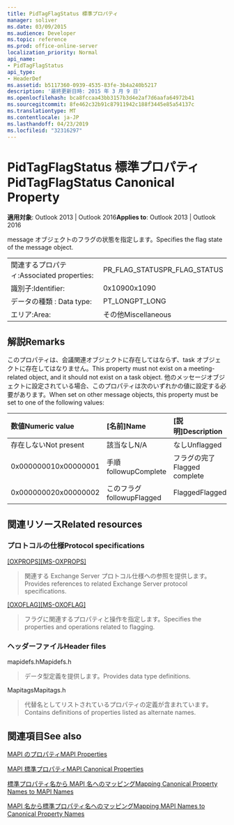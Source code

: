 ```yaml
---
title: PidTagFlagStatus 標準プロパティ
manager: soliver
ms.date: 03/09/2015
ms.audience: Developer
ms.topic: reference
ms.prod: office-online-server
localization_priority: Normal
api_name:
- PidTagFlagStatus
api_type:
- HeaderDef
ms.assetid: b5117360-0939-4535-83fe-3b4a240b5217
description: '最終更新日時: 2015 年 3 月 9 日'
ms.openlocfilehash: bca8fccaa43bb3157b3d4e2af7d6aafa64972b41
ms.sourcegitcommit: 8fe462c32b91c87911942c188f3445e85a54137c
ms.translationtype: MT
ms.contentlocale: ja-JP
ms.lasthandoff: 04/23/2019
ms.locfileid: "32316297"
---
```

# <a name="pidtagflagstatus-canonical-property"></a><span data-ttu-id="31e20-103">PidTagFlagStatus 標準プロパティ</span><span class="sxs-lookup"><span data-stu-id="31e20-103">PidTagFlagStatus Canonical Property</span></span>

  
  
<span data-ttu-id="31e20-104">**適用対象**: Outlook 2013 | Outlook 2016</span><span class="sxs-lookup"><span data-stu-id="31e20-104">**Applies to**: Outlook 2013 | Outlook 2016</span></span> 
  
<span data-ttu-id="31e20-105">message オブジェクトのフラグの状態を指定します。</span><span class="sxs-lookup"><span data-stu-id="31e20-105">Specifies the flag state of the message object.</span></span>
  
|||
|:-----|:-----|
|<span data-ttu-id="31e20-106">関連するプロパティ:</span><span class="sxs-lookup"><span data-stu-id="31e20-106">Associated properties:</span></span>  <br/> |<span data-ttu-id="31e20-107">PR_FLAG_STATUS</span><span class="sxs-lookup"><span data-stu-id="31e20-107">PR_FLAG_STATUS</span></span>  <br/> |
|<span data-ttu-id="31e20-108">識別子:</span><span class="sxs-lookup"><span data-stu-id="31e20-108">Identifier:</span></span>  <br/> |<span data-ttu-id="31e20-109">0x1090</span><span class="sxs-lookup"><span data-stu-id="31e20-109">0x1090</span></span>  <br/> |
|<span data-ttu-id="31e20-110">データの種類 : </span><span class="sxs-lookup"><span data-stu-id="31e20-110">Data type:</span></span>  <br/> |<span data-ttu-id="31e20-111">PT_LONG</span><span class="sxs-lookup"><span data-stu-id="31e20-111">PT_LONG</span></span>  <br/> |
|<span data-ttu-id="31e20-112">エリア:</span><span class="sxs-lookup"><span data-stu-id="31e20-112">Area:</span></span>  <br/> |<span data-ttu-id="31e20-113">その他</span><span class="sxs-lookup"><span data-stu-id="31e20-113">Miscellaneous</span></span>  <br/> |
   
## <a name="remarks"></a><span data-ttu-id="31e20-114">解説</span><span class="sxs-lookup"><span data-stu-id="31e20-114">Remarks</span></span>

<span data-ttu-id="31e20-115">このプロパティは、会議関連オブジェクトに存在してはならず、task オブジェクトに存在してはなりません。</span><span class="sxs-lookup"><span data-stu-id="31e20-115">This property must not exist on a meeting-related object, and it should not exist on a task object.</span></span> <span data-ttu-id="31e20-116">他のメッセージオブジェクトに設定されている場合、このプロパティは次のいずれかの値に設定する必要があります。</span><span class="sxs-lookup"><span data-stu-id="31e20-116">When set on other message objects, this property must be set to one of the following values:</span></span>
  
|<span data-ttu-id="31e20-117">**数値**</span><span class="sxs-lookup"><span data-stu-id="31e20-117">**Numeric value**</span></span>|<span data-ttu-id="31e20-118">**[名前]**</span><span class="sxs-lookup"><span data-stu-id="31e20-118">**Name**</span></span>|<span data-ttu-id="31e20-119">**[説明]**</span><span class="sxs-lookup"><span data-stu-id="31e20-119">**Description**</span></span>|
|:-----|:-----|:-----|
|<span data-ttu-id="31e20-120">存在しない</span><span class="sxs-lookup"><span data-stu-id="31e20-120">Not present</span></span>  <br/> |<span data-ttu-id="31e20-121">該当なし</span><span class="sxs-lookup"><span data-stu-id="31e20-121">N/A</span></span>  <br/> |<span data-ttu-id="31e20-122">なし</span><span class="sxs-lookup"><span data-stu-id="31e20-122">Unflagged</span></span>  <br/> |
|<span data-ttu-id="31e20-123">0x00000001</span><span class="sxs-lookup"><span data-stu-id="31e20-123">0x00000001</span></span>  <br/> |<span data-ttu-id="31e20-124">手順</span><span class="sxs-lookup"><span data-stu-id="31e20-124">followupComplete</span></span>  <br/> |<span data-ttu-id="31e20-125">フラグの完了</span><span class="sxs-lookup"><span data-stu-id="31e20-125">Flagged complete</span></span>  <br/> |
|<span data-ttu-id="31e20-126">0x00000002</span><span class="sxs-lookup"><span data-stu-id="31e20-126">0x00000002</span></span>  <br/> |<span data-ttu-id="31e20-127">このフラグ</span><span class="sxs-lookup"><span data-stu-id="31e20-127">followupFlagged</span></span>  <br/> |<span data-ttu-id="31e20-128">Flagged</span><span class="sxs-lookup"><span data-stu-id="31e20-128">Flagged</span></span>  <br/> |
   
## <a name="related-resources"></a><span data-ttu-id="31e20-129">関連リソース</span><span class="sxs-lookup"><span data-stu-id="31e20-129">Related resources</span></span>

### <a name="protocol-specifications"></a><span data-ttu-id="31e20-130">プロトコルの仕様</span><span class="sxs-lookup"><span data-stu-id="31e20-130">Protocol specifications</span></span>

<span data-ttu-id="31e20-131">[[OXPROPS]](https://msdn.microsoft.com/library/f6ab1613-aefe-447d-a49c-18217230b148%28Office.15%29.aspx)</span><span class="sxs-lookup"><span data-stu-id="31e20-131">[[MS-OXPROPS]](https://msdn.microsoft.com/library/f6ab1613-aefe-447d-a49c-18217230b148%28Office.15%29.aspx)</span></span>
  
> <span data-ttu-id="31e20-132">関連する Exchange Server プロトコル仕様への参照を提供します。</span><span class="sxs-lookup"><span data-stu-id="31e20-132">Provides references to related Exchange Server protocol specifications.</span></span>
    
<span data-ttu-id="31e20-133">[[OXOFLAG]](https://msdn.microsoft.com/library/f1e50be4-ed30-4c2a-b5cb-8ff3aaaf9b91%28Office.15%29.aspx)</span><span class="sxs-lookup"><span data-stu-id="31e20-133">[[MS-OXOFLAG]](https://msdn.microsoft.com/library/f1e50be4-ed30-4c2a-b5cb-8ff3aaaf9b91%28Office.15%29.aspx)</span></span>
  
> <span data-ttu-id="31e20-134">フラグに関連するプロパティと操作を指定します。</span><span class="sxs-lookup"><span data-stu-id="31e20-134">Specifies the properties and operations related to flagging.</span></span>
    
### <a name="header-files"></a><span data-ttu-id="31e20-135">ヘッダーファイル</span><span class="sxs-lookup"><span data-stu-id="31e20-135">Header files</span></span>

<span data-ttu-id="31e20-136">mapidefs.h</span><span class="sxs-lookup"><span data-stu-id="31e20-136">Mapidefs.h</span></span>
  
> <span data-ttu-id="31e20-137">データ型定義を提供します。</span><span class="sxs-lookup"><span data-stu-id="31e20-137">Provides data type definitions.</span></span>
    
<span data-ttu-id="31e20-138">Mapitags</span><span class="sxs-lookup"><span data-stu-id="31e20-138">Mapitags.h</span></span>
  
> <span data-ttu-id="31e20-139">代替名としてリストされているプロパティの定義が含まれています。</span><span class="sxs-lookup"><span data-stu-id="31e20-139">Contains definitions of properties listed as alternate names.</span></span>
    
## <a name="see-also"></a><span data-ttu-id="31e20-140">関連項目</span><span class="sxs-lookup"><span data-stu-id="31e20-140">See also</span></span>



[<span data-ttu-id="31e20-141">MAPI のプロパティ</span><span class="sxs-lookup"><span data-stu-id="31e20-141">MAPI Properties</span></span>](mapi-properties.md)
  
[<span data-ttu-id="31e20-142">MAPI 標準プロパティ</span><span class="sxs-lookup"><span data-stu-id="31e20-142">MAPI Canonical Properties</span></span>](mapi-canonical-properties.md)
  
[<span data-ttu-id="31e20-143">標準プロパティ名から MAPI 名へのマッピング</span><span class="sxs-lookup"><span data-stu-id="31e20-143">Mapping Canonical Property Names to MAPI Names</span></span>](mapping-canonical-property-names-to-mapi-names.md)
  
[<span data-ttu-id="31e20-144">MAPI 名から標準プロパティ名へのマッピング</span><span class="sxs-lookup"><span data-stu-id="31e20-144">Mapping MAPI Names to Canonical Property Names</span></span>](mapping-mapi-names-to-canonical-property-names.md)

